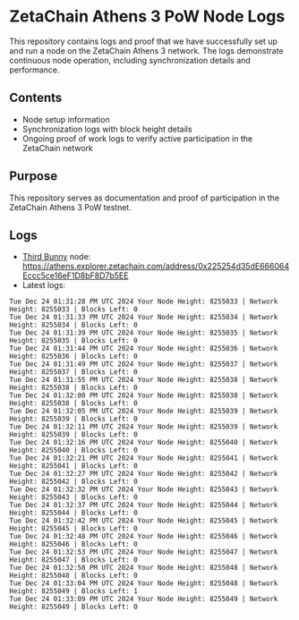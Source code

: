 # ZetaChain Athens 3 PoW Node Logs
This repository contains logs and proof that we have successfully set up and run a node on the ZetaChain Athens 3 network. The logs demonstrate continuous node operation, including synchronization details and performance.

## Contents
- Node setup information
- Synchronization logs with block height details
- Ongoing proof of work logs to verify active participation in the ZetaChain network

## Purpose
This repository serves as documentation and proof of participation in the ZetaChain Athens 3 PoW testnet.

## Logs

- [Third Bunny](https://thirdbunny.xyz/) node: https://athens.explorer.zetachain.com/address/0x225254d35dE666064Eccc5ce16eF1D8bF8D7b5EE
- Latest logs:
```
Tue Dec 24 01:31:28 PM UTC 2024 Your Node Height: 8255033 | Network Height: 8255033 | Blocks Left: 0
Tue Dec 24 01:31:33 PM UTC 2024 Your Node Height: 8255034 | Network Height: 8255034 | Blocks Left: 0
Tue Dec 24 01:31:39 PM UTC 2024 Your Node Height: 8255035 | Network Height: 8255035 | Blocks Left: 0
Tue Dec 24 01:31:44 PM UTC 2024 Your Node Height: 8255036 | Network Height: 8255036 | Blocks Left: 0
Tue Dec 24 01:31:49 PM UTC 2024 Your Node Height: 8255037 | Network Height: 8255037 | Blocks Left: 0
Tue Dec 24 01:31:55 PM UTC 2024 Your Node Height: 8255038 | Network Height: 8255038 | Blocks Left: 0
Tue Dec 24 01:32:00 PM UTC 2024 Your Node Height: 8255038 | Network Height: 8255038 | Blocks Left: 0
Tue Dec 24 01:32:05 PM UTC 2024 Your Node Height: 8255039 | Network Height: 8255039 | Blocks Left: 0
Tue Dec 24 01:32:11 PM UTC 2024 Your Node Height: 8255039 | Network Height: 8255039 | Blocks Left: 0
Tue Dec 24 01:32:16 PM UTC 2024 Your Node Height: 8255040 | Network Height: 8255040 | Blocks Left: 0
Tue Dec 24 01:32:21 PM UTC 2024 Your Node Height: 8255041 | Network Height: 8255041 | Blocks Left: 0
Tue Dec 24 01:32:27 PM UTC 2024 Your Node Height: 8255042 | Network Height: 8255042 | Blocks Left: 0
Tue Dec 24 01:32:32 PM UTC 2024 Your Node Height: 8255043 | Network Height: 8255043 | Blocks Left: 0
Tue Dec 24 01:32:37 PM UTC 2024 Your Node Height: 8255044 | Network Height: 8255044 | Blocks Left: 0
Tue Dec 24 01:32:42 PM UTC 2024 Your Node Height: 8255045 | Network Height: 8255045 | Blocks Left: 0
Tue Dec 24 01:32:48 PM UTC 2024 Your Node Height: 8255046 | Network Height: 8255046 | Blocks Left: 0
Tue Dec 24 01:32:53 PM UTC 2024 Your Node Height: 8255047 | Network Height: 8255047 | Blocks Left: 0
Tue Dec 24 01:32:58 PM UTC 2024 Your Node Height: 8255048 | Network Height: 8255048 | Blocks Left: 0
Tue Dec 24 01:33:04 PM UTC 2024 Your Node Height: 8255048 | Network Height: 8255049 | Blocks Left: 1
Tue Dec 24 01:33:09 PM UTC 2024 Your Node Height: 8255049 | Network Height: 8255049 | Blocks Left: 0
```
